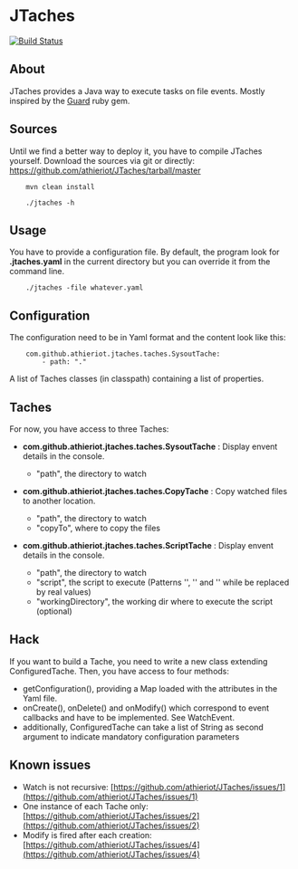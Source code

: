 JTaches
=======

[![Build Status](https://secure.travis-ci.org/athieriot/JTaches.png)](http://travis-ci.org/athieriot/JTaches)

About
-----

JTaches provides a Java way to execute tasks on file events.
Mostly inspired by the [Guard](https://github.com/guard/guard/) ruby gem.

Sources
-------

Until we find a better way to deploy it, you have to compile JTaches yourself.
Download the sources via git or directly: https://github.com/athieriot/JTaches/tarball/master

        mvn clean install

        ./jtaches -h

Usage
-----

You have to provide a configuration file.
By default, the program look for **.jtaches.yaml** in the current directory but you can override it from the command line.

        ./jtaches -file whatever.yaml

Configuration
-------------

The configuration need to be in Yaml format and the content look like this:

        com.github.athieriot.jtaches.taches.SysoutTache:
            - path: "."

A list of Taches classes (in classpath) containing a list of properties.

Taches
------

For now, you have access to three Taches:

+ **com.github.athieriot.jtaches.taches.SysoutTache** : Display envent details in the console.
    - "path", the directory to watch

+ **com.github.athieriot.jtaches.taches.CopyTache** : Copy watched files to another location.
    - "path", the directory to watch
    - "copyTo", where to copy the files

+ **com.github.athieriot.jtaches.taches.ScriptTache** : Display envent details in the console.
    - "path", the directory to watch
    - "script", the script to execute (Patterns '<path>', '<file>' and '<event>' while be replaced by real values)
    - "workingDirectory", the working dir where to execute the script (optional)

Hack
----

If you want to build a Tache, you need to write a new class extending ConfiguredTache.
Then, you have access to four methods:

+ getConfiguration(), providing a Map loaded with the attributes in the Yaml file.
+ onCreate(), onDelete() and onModify() which correspond to event callbacks and have to be implemented. See WatchEvent.
+ additionally, ConfiguredTache can take a list of String as second argument to indicate mandatory configuration parameters

Known issues
------------

+ Watch is not recursive: [https://github.com/athieriot/JTaches/issues/1](https://github.com/athieriot/JTaches/issues/1)
+ One instance of each Tache only: [https://github.com/athieriot/JTaches/issues/2](https://github.com/athieriot/JTaches/issues/2)
+ Modify is fired after each creation: [https://github.com/athieriot/JTaches/issues/4](https://github.com/athieriot/JTaches/issues/4)
